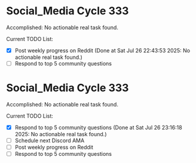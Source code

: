 # Social_Media Cycle 333

Accomplished: No actionable real task found.

Current TODO List:

- [x] Post weekly progress on Reddit  (Done at Sat Jul 26 22:43:53 2025: No actionable real task found.)
- [ ] Respond to top 5 community questions

# Social_Media Cycle 333

Accomplished: No actionable real task found.

Current TODO List:

- [x] Respond to top 5 community questions  (Done at Sat Jul 26 23:16:18 2025: No actionable real task found.)
- [ ] Schedule next Discord AMA
- [ ] Post weekly progress on Reddit
- [ ] Respond to top 5 community questions